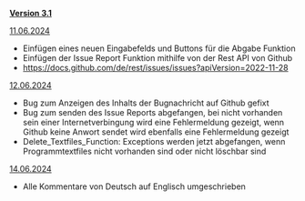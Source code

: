 <ins>**Version 3.1**</ins>

<ins>11.06.2024</ins>

- Einfügen eines neuen Eingabefelds und Buttons für die Abgabe Funktion
- Einfügen der Issue Report Funktion mithilfe von der Rest API von Github
- https://docs.github.com/de/rest/issues/issues?apiVersion=2022-11-28

<ins>12.06.2024</ins>

- Bug zum Anzeigen des Inhalts der Bugnachricht auf Github gefixt
- Bug zum senden des Issue Reports abgefangen, bei nicht vorhanden sein einer
  Internetverbingung wird eine Fehlermeldung gezeigt, wenn Github keine Anwort sendet wird 
  ebenfalls eine Fehlermeldung gezeigt
- Delete_Textfiles_Function: Exceptions werden jetzt abgefangen, wenn Programmtextfiles
  nicht vorhanden sind oder nicht löschbar sind

<ins>14.06.2024</ins>
  
- Alle Kommentare von Deutsch auf Englisch umgeschrieben
